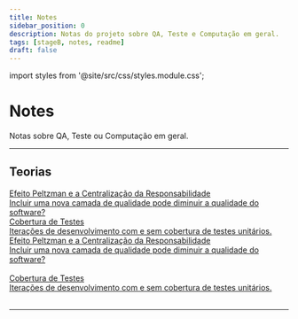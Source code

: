 ```yaml
---
title: Notes
sidebar_position: 0
description: Notas do projeto sobre QA, Teste e Computação em geral.
tags: [stageB, notes, readme]
draft: false
---
```


import styles from '@site/src/css/styles.module.css';

# Notes

Notas sobre QA, Teste ou Computação em geral.

---

## Teorias

<div className={styles.desktopOnly}>
	<div class="pagination-nav">
		<div class="pagination-nav__item">
			<a class="pagination-nav__link" href="./notes/peltzman_effect">
			<div class="pagination-nav__label">Efeito Peltzman e a Centralização da Responsabilidade</div>
			<div class="pagination-nav__sublabel">Incluir uma nova camada de qualidade pode diminuir a qualidade do software?</div>
			</a>
		</div>
		<div class="pagination-nav__item">
			<a class="pagination-nav__link" href="./notes/test_coverage_sdlc">
			<div class="pagination-nav__label">Cobertura de Testes</div>
			<div class="pagination-nav__sublabel">Iterações de desenvolvimento com e sem cobertura de testes unitários.</div>
			</a>
		</div>
	</div>
</div>

<div className={styles.mobileOnly}>
	<div class="pagination-nav__item">
		<a class="pagination-nav__link" href="./notes/peltzman_effect">
		<div class="pagination-nav__label">Efeito Peltzman e a Centralização da Responsabilidade</div>
		<div class="pagination-nav__sublabel">Incluir uma nova camada de qualidade pode diminuir a qualidade do software?</div>
		</a>
	</div>
	<br />
	<div class="pagination-nav__item">
		<a class="pagination-nav__link" href="./notes/test_coverage_sdlc">
		<div class="pagination-nav__label">Cobertura de Testes</div>
		<div class="pagination-nav__sublabel">Iterações de desenvolvimento com e sem cobertura de testes unitários.</div>
		</a>
	</div>
	<br />
</div>

---